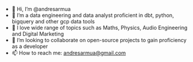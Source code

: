 - 👋 Hi, I’m @andresarmua
- 👀 I’m a data engineering and data analyst proficient in dbt, python, bigquery and other gcp data tools
- 🌱 I love wide range of topics such as Maths, Physics, Audio Engineering and Digital Marketing
- 💞️ I’m looking to collaborate on open-source projects to gain proficiency as a developer
- 📫 How to reach me: andresarmua@gmail.com

<!---
andresarmua/andresarmua is a ✨ special ✨ repository because its `README.md` (this file) appears on your GitHub profile.
You can click the Preview link to take a look at your changes.
--->

